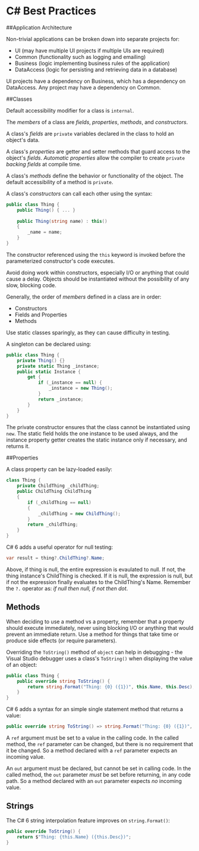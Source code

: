 # C# Best Practices

##Application Architecture

Non-trivial applications can be 
broken down into separate projects
for:

- UI (may have multiple UI projects
if multiple UIs are required)
- Common (functionality such as 
logging and emailing)
- Business (logic implementing
business rules of the application)
- DataAccess (logic for persisting
and retrieving data in a database)

UI projects have a dependency on
Business, which has a dependency 
on DataAccess.  Any project may
have a dependency on Common.


##Classes

Default accessibility modifier
for a class is `internal`.

The *members* of a class are
*fields*, *properties*, *methods*,
and *constructors*.

A class's *fields* are `private`
variables declared in the class to
hold an object's data.

A class's *properties* are getter
and setter methods that guard 
access to the object's *fields*.
*Automatic properties* allow the 
compiler to create `private`
*backing fields* at compile time.

A class's *methods* define the 
behavior or functionality of the 
object.  The default accessibility
of a method is `private`.

A class's *constructors* can call
each other using the syntax:

```csharp
public class Thing {
	public Thing() { ... }
	
	public Thing(string name) : this()
	{
		_name = name;	
	}	
}
```

The constructor referenced using
the `this` keyword is invoked before
the parameterized constructor's code
executes.

Avoid doing work within constructors, 
especially I/O or
anything that could cause a delay.
Objects should be instantiated 
without the possibility of any slow,
blocking code.

Generally, the order of *members*
defined in a class are in order:

- Constructors
- Fields and Properties
- Methods


Use static classes sparingly, as they
can cause difficulty in testing.

A singleton can be declared using:

```csharp
public class Thing {
	private Thing() {}
	private static Thing _instance;
	public static Instance {
		get {
			if (_instance == null) {
				_instance = new Thing();
			}
			return _instance;
		}
	}
}
```

The private constructor ensures
that the class cannot be instantiated
using `new`.  The static field holds
the one instance to be used always,
and the instance property getter 
creates the static instance only if
necessary, and returns it.


##Properties

A class property can be lazy-loaded
easily:

```csharp
class Thing {
	private ChildThing _childThing;
	public ChildThing ChildThing
	{
		if (_childThing == null) 
		{
			_childThing = new ChildThing();
		}
		return _childThing;
	}
}
```
		
C# 6 adds a useful operator for 
null testing:

```csharp
var result = thing?.ChildThing?.Name;
```

Above, if thing is null, the entire
expression is evaulated to null.  If
not, the thing instance's ChildThing
is checked.  If it is null, the 
expression is null, but if not the 
expression finally evaluates to the
ChildThing's Name.  Remember the 
`?.` operator as: *if null then null,
if not then dot*.


## Methods

When deciding to use a method vs a
property, remember that a property
should execute immediately, never 
using blocking I/O or anything that
would prevent an immediate return.
Use a method for things that take
time or produce side effects (or
require parameters).

Overriding the `ToString()` method
of `object` can help in debugging -
the Visual Studio debugger uses
a class's `ToString()` when displaying
the value of an object:

```csharp
public class Thing {
	public override string ToString() {
		return string.Format("Thing: {0} ({1})", this.Name, this.Desc);
	}
}
```

C# 6 adds a syntax for an simple single
statement method that returns a value:

```csharp
public override string ToString() => string.Format("Thing: {0} ({1})", this.Name, this.Desc);
```

A `ref` argument must be set to a value
in the calling code.  In the called method,
the `ref` parameter can be changed, but
there is no requirement that it be 
changed.  So a method declared with a 
`ref` parameter expects an incoming value.

An `out` argument must be declared, but
cannot be set in calling code.  In the
called method, the `out` parameter *must*
be set before returning, in any code
path.  So a method declared with an
`out` parameter expects *no* incoming
value.


## Strings

The C# 6 string interpolation feature
improves on `string.Format()`:

```csharp
public override ToString() {
	return $"Thing: {this.Name} ({this.Desc})";
}
```


